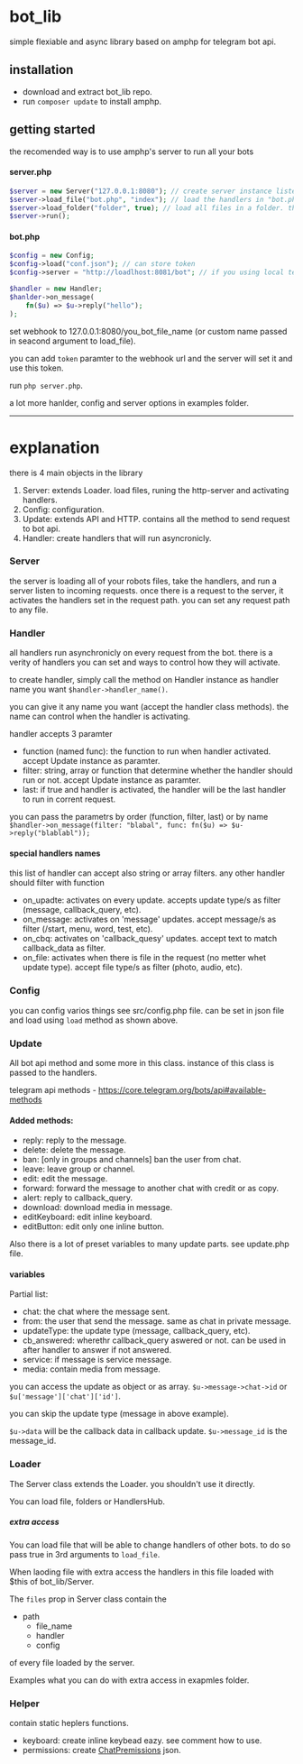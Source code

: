 # bot_lib

simple flexiable and async library based on amphp for telegram bot api.

## installation

- download and extract bot_lib repo.
- run `composer update` to install amphp.

## getting started

the recomended way is to use amphp's server to run all your bots

#### server.php

```php
$server = new Server("127.0.0.1:8080"); // create server instance listening to port 8080
$server->load_file("bot.php", "index"); // load the handlers in "bot.php" and store them in "index" path
$server->load_folder("folder", true); // load all files in a folder. the second param is whether to load recursivly or not
$server->run();
```
#### bot.php

```php
$config = new Config;
$config->load("conf.json"); // can store token
$config->server = "http://loadlhost:8081/bot"; // if you using local telegram-bot-api

$handler = new Handler;
$hanlder->on_message(
    fn($u) => $u->reply("hello");
);
```
set webhook to 127.0.0.1:8080/you_bot_file_name (or custom name passed in seacond argument to load_file).

you can add `token` paramter to the webhook url and the server will set it and use this token.

run `php server.php`.

a lot more hanlder, config and server options in examples folder.

---
# explanation

there is 4 main objects in the library

1. Server: extends Loader. load files, runing the http-server and activating handlers.
2. Config: configuration.
3. Update: extends API and HTTP. contains all the method to send request to bot api.
4. Handler: create handlers that will run asyncronicly.

### Server 
the server is loading all of your robots files, take the handlers, and run a server listen to incoming requests.
once there is a request to the server, it activates the handlers set in the request path. you can set any request path to any file.

### Handler
all handlers run asynchronicly on every request from the bot. 
there is a verity of handlers you can set and ways to control how they will activate.

to create handler, simply call the method on Handler instance as handler name you want `$handler->handler_name()`.

you can give it any name you want (accept the handler class methods).
the name can control when the handler is activating.

handler accepts 3 paramter

- function (named func): the function to run when handler activated. accept Update instance as paramter.
- filter: string, array or function that determine whether the handler should run or not. accept Update instance as paramter.
- last: if true and handler is activated, the handler will be the last handler to run in corrent request.

you can pass the parametrs by order (function, filter, last) or by name `$handler->on_message(filter: "blabal", func: fn($u) => $u->reply("blablabl"));`

#### special handlers names
this list of handler can accept also string or array filters. any other handler should filter with function

- on_upadte: activates on every update. accepts update type/s as filter (message, callback_query, etc).
- on_message: activates on 'message' updates. accept message/s as filter (/start, menu, word, test, etc).
- on_cbq: activates on 'callback_quesy' updates. accept text to match callback_data as filter.
- on_file: activates when there is file in the request (no metter whet update type). accept file type/s as filter (photo, audio, etc).

### Config
you can config varios things see src/config.php file. can be set in json file and load using `load` method as shown above.

### Update
All bot api method and some more in this class. instance of this class is passed to the handlers.

telegram api methods - https://core.telegram.org/bots/api#available-methods

#### Added methods:

- reply: reply to the message.
- delete: delete the message.
- ban: [only in groups and channels] ban the user from chat.
- leave: leave group or channel.
- edit: edit the message.
- forward: forward the message to another chat with credit or as copy.
- alert: reply to callback_query.
- download: download media in message.
- editKeyboard: edit inline keyboard.
- editButton: edit only one inline button.

Also there is a lot of preset variables to many update parts. see update.php file.

#### variables 
Partial list:

- chat: the chat where the message sent.
- from: the user that send the message. same as chat in private message.
- updateType: the update type (message, callback_query, etc).
- cb_answered: wherethr callback_query aswered or not. can be used in after handler to answer if not answered.
- service: if message is service message.
- media: contain media from message.

you can access the update as object or as array. `$u->message->chat->id` or `$u['message']['chat']['id']`.

you can skip the update type (message in above example). 

`$u->data` will be the callback data in callback update. `$u->message_id` is the message_id.

### Loader
The Server class extends the Loader. you shouldn't use it directly.

You can load file, folders or HandlersHub.

##### extra access
You can load file that will be able to change handlers of other bots. to do so pass true in 3rd arguments to `load_file`.

When laoding file with extra access the handlers in this file loaded with $this of bot_lib/Server.

The `files` prop in Server class contain the

- path 
    - file_name 
    - handler 
    - config 
 
of every file loaded by the server.

Examples what you can do with extra access in exapmles folder.

### Helper
contain static heplers functions.

- keyboard: create inline keybead eazy. see comment how to use.
- permissions: create [ChatPremissions](https://core.telegram.org/bots/api#chatpermissions) json.